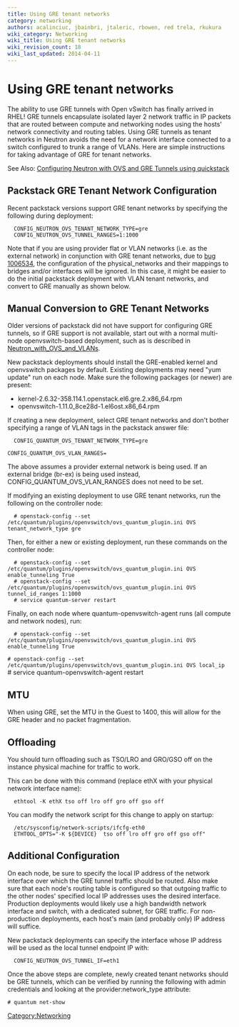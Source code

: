 ```yaml
---
title: Using GRE tenant networks
category: networking
authors: acalinciuc, jbainbri, jtaleric, rbowen, red trela, rkukura
wiki_category: Networking
wiki_title: Using GRE tenant networks
wiki_revision_count: 18
wiki_last_updated: 2014-04-11
---
```


# Using GRE tenant networks

The ability to use GRE tunnels with Open vSwitch has finally arrived in RHEL! GRE tunnels encapsulate isolated layer 2 network traffic in IP packets that are routed between compute and networking nodes using the hosts' network connectivity and routing tables. Using GRE tunnels as tenant networks in Neutron avoids the need for a network interface connected to a switch configured to trunk a range of VLANs. Here are simple instructions for taking advantage of GRE for tenant networks.

See Also: [Configuring Neutron with OVS and GRE Tunnels using quickstack](/networking/configuring-neutron-with-ovs-and-gre-tunnels-using-quickstack/)

## Packstack GRE Tenant Network Configuration

Recent packstack versions support GRE tenant networks by specifying the following during deployment:

      CONFIG_NEUTRON_OVS_TENANT_NETWORK_TYPE=gre
      CONFIG_NEUTRON_OVS_TUNNEL_RANGES=1:1000

Note that if you are using provider flat or VLAN networks (i.e. as the external network) in conjunction with GRE tenant networks, due to [bug 1006534](https://bugzilla.redhat.com/show_bug.cgi?id=1006534), the configuration of the physical_networks and their mappings to bridges and/or interfaces will be ignored. In this case, it might be easier to do the initial packstack deployment with VLAN tenant networks, and convert to GRE manually as shown below.

## Manual Conversion to GRE Tenant Networks

Older versions of packstack did not have support for configuring GRE tunnels, so if GRE support is not available, start out with a normal multi-node openvswitch-based deployment, such as is described in [Neutron_with_OVS_and_VLANs](Neutron_with_OVS_and_VLANs).

New packstack deployments should install the GRE-enabled kernel and openvswitch packages by default. Existing deployments may need "yum update" run on each node. Make sure the following packages (or newer) are present:

*   kernel-2.6.32-358.114.1.openstack.el6.gre.2.x86_64.rpm
*   openvswitch-1.11.0_8ce28d-1.el6ost.x86_64.rpm

If creating a new deployment, select GRE tenant networks and don't bother specifying a range of VLAN tags in the packstack answer file:

      CONFIG_QUANTUM_OVS_TENANT_NETWORK_TYPE=gre
`CONFIG_QUANTUM_OVS_VLAN_RANGES=`<physical network for external network>

The above assumes a provider external network is being used. If an external bridge (br-ex) is being used instead, CONFIG_QUANTUM_OVS_VLAN_RANGES does not need to be set.

If modifying an existing deployment to use GRE tenant networks, run the following on the controller node:

      # openstack-config --set /etc/quantum/plugins/openvswitch/ovs_quantum_plugin.ini OVS tenant_network_type gre

Then, for either a new or existing deployment, run these commands on the controller node:

      # openstack-config --set /etc/quantum/plugins/openvswitch/ovs_quantum_plugin.ini OVS enable_tunneling True
      # openstack-config --set /etc/quantum/plugins/openvswitch/ovs_quantum_plugin.ini OVS tunnel_id_ranges 1:1000
      # service quantum-server restart

Finally, on each node where quantum-openvswitch-agent runs (all compute and network nodes), run:

      # openstack-config --set /etc/quantum/plugins/openvswitch/ovs_quantum_plugin.ini OVS enable_tunneling True
`# openstack-config --set /etc/quantum/plugins/openvswitch/ovs_quantum_plugin.ini OVS local_ip `<IP address>
      # service quantum-openvswitch-agent restart

## MTU

When using GRE, set the MTU in the Guest to 1400, this will allow for the GRE header and no packet fragmentation.

## Offloading

You should turn offloading such as TSO/LRO and GRO/GSO off on the instance physical machine for traffic to work.

This can be done with this command (replace ethX with your physical network interface name):

      ethtool -K ethX tso off lro off gro off gso off

You can modify the network script for this change to apply on startup:

      /etc/sysconfig/network-scripts/ifcfg-eth0
      ETHTOOL_OPTS="-K ${DEVICE}  tso off lro off gro off gso off"

## Additional Configuration

On each node, be sure to specify the local IP address of the network interface over which the GRE tunnel traffic should be routed. Also make sure that each node's routing table is configured so that outgoing traffic to the other nodes' specified local IP addresses uses the desired interface. Production deployments would likely use a high bandwidth network interface and switch, with a dedicated subnet, for GRE traffic. For non-production deployments, each host's main (and probably only) IP address will suffice.

New packstack deployments can specify the interface whose IP address will be used as the local tunnel endpoint IP with:

      CONFIG_NEUTRON_OVS_TUNNEL_IF=eth1

Once the above steps are complete, newly created tenant networks should be GRE tunnels, which can be verified by running the following with admin credentials and looking at the provider:network_type attribute:

`# quantum net-show `<network name or UUID>

<Category:Networking>
